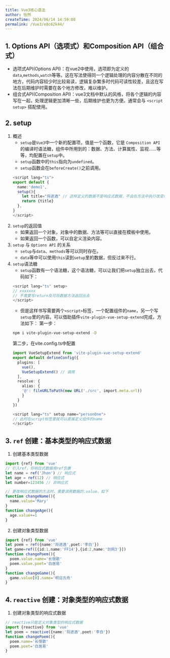 ```yaml
---
title: Vue3核心语法
author: 怡然
createTime: 2024/06/14 14:59:08
permalink: /Vue3/e8c62k44/
---
```


## 1. Options API（选项式）和Composition API（组合式） 
- 选项式API(Options API)：在vue2中使用，选项即为定义的`data`,`methods`,`watch`等等。这在写法使得同一个逻辑处理的内容分散在不同的地方，代码内容较少时比较易读，逻辑复杂繁多时代码可读性较差，且这在写法在后期维护时需要在各个地方修改，难以维护。
- 组合式API(Composition API)：vue3文档中默认的风格，将各个逻辑的内容写在一起，处理逻辑更加清晰一些，后期维护也更为方便。通常会与 `<script setup>` 搭配使用。

## 2. setup
1. 概述
   - `setup`是`Vue3`中一个新的配置项，值是一个函数，它是 `Composition API` 的编译时语法糖，组件中所用到的：数据、方法、计算属性、监视……等等，均配置在`setup`中。
   - `setup`函数中的`this`指向为`undefined`。
   - `setup`函数会在`beforeCreate()`之前调用。
   ```ts
   <script lang="ts">
   export default {
     name:'demo1',
     setup(){
       let title="将进酒" // 这样定义的数据不是响应式数据，不会在方法中执行改变时实时相应
       return {title}
     },
   }
   </script>
   ```
2. `setup`的返回值
   - 如果返回一个对象，对象中的数据、方法等可以直接在模板中使用。
   - 如果返回一个函数，可以自定义渲染内容。
3. `setup` 与 `Options API` 的关系
   - `setup`与`data`、`methods`等可以同时存在。
   - `data`等中可以使用`this`读到`setup`里的数据，但反过来不行。
4. `setup`语法糖
   - `setup`函数有一个语法糖，这个语法糖，可以让我们把`setup`独立出去，代码如下：
    ```ts
    <script lang="ts" setup>
    // xxxxxxx 
    // 不需要写return及可将数据方法返回出去
    </script>
    ```
   - 但是这样书写需要两个`<script>`标签，一个配置组件的`name`，另一个写`setup`里的内容。可以借助插件`vite-plugin-vue-setup-extend`完成，方法如下：
    第一步：
    ``` sh
    npm i vite-plugin-vue-setup-extend -D
    ```
    第二步，在vite.config.ts中配置
    ```ts
    import VueSetupExtend from 'vite-plugin-vue-setup-extend'
    export default defineConfig({
      plugins: [
        vue(),
        VueSetupExtend() // 调用
      ],
      resolve: {
        alias: {
        '@': fileURLToPath(new URL('./src', import.meta.url))
        }
      }
    })
    ```
    ```ts
    <script lang="ts" setup name="personOne">
    // 此时在script标签里就可以直接定义组件的name
    </script>
    ```
## 3. `ref` 创建：基本类型的响应式数据
1. 创建基本类型数据
  ```ts
  import {ref} from 'vue'
  // 引入ref，将响应式数据用ref包裹
  let name = ref('Jhon') // 响应式
  let age = ref(12) // 响应式
  let number=123456 // 非响应式

  // 更改响应式数据的方法时，需要调用数据的.value，如下
  function changeName(){
    name.value='Mary'
  }
  function changeAge(){
    age.value+=1
  }
  ```
2. 创建对象类型数据
  ```ts
  import {ref} from 'vue'
  let poem = ref({name:'将进酒',poet:'李白'})
  let game=ref([{id:1,name:'FF14'},{id:2,name:'剑网3'}])
  function changePoem(){
    poem.value.name='长恨歌'
    poem.value.poet='白居易'
  }
  function changeGame(){
    game.value[0].name='明日方舟'
  }
  ```
## 4. `reactive` 创建：对象类型的响应式数据
1. 创建对象类型的响应式数据
```ts
// reactive只能定义对象类型的响应式数据
import {reactive} from 'vue'
let poem = reactive({name:'将进酒',poet:'李白'})
function changePoem(){
  poem.name='长恨歌'
  poem.poet='白居易'
}
```